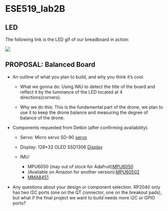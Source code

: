 # ESE519_lab2B


## LED
The following link is the LED gif of our breadboard in action: 

 ![](https://media.giphy.com/media/joMgdCdvrxvvOjSpzw/giphy.gif)

## PROPOSAL: Balanced Board
- An outline of what you plan to build, and why you think it’s cool.

  - What we gonna do: 
Using IMU to detect the title of the board and reflect it by the luminance of the LED located at 4 directions(corners). 

  - Why we do this: 
This is the fundamental part of the drone, we plan to use it to keep the drone balance and measuring the degree of balance of the drone. 

- Components requested from Detkin (after confirming availability).
    - Servo: Micro servo SD-90 [servo](https://www.digikey.com/en/products/detail/gearbox-labs/PART%2520MICRO%2520SERVO%2520SG-90%2520ANALOG/16159912?utm_adgroup=Motors%20-%20AC%2C%20DC&utm_source=google&utm_medium=cpc&utm_campaign=Shopping_Product_Motors%2C%20Solenoids%2C%20Driver%20Boards%2FModules_NEW&utm_term=&utm_content=Motors%20-%20AC%2C%20DC&gclid=CjwKCAjwwL6aBhBlEiwADycBIKHGbRNoXgU73AqBxXqaXLsZl-pzncPgMMfCcFZEfmzbnrYH58MbdxoCAd8QAvD_BwE)

  - Display: 128*32 OLED SSD1306 [Display](https://www.adafruit.com/product/2900)

  - IMU: 
    - MPU6050 (may out of stock for Adafruit)[MPU6050](https://www.adafruit.com/product/3886)
    - (Available on Amazon for another version):[MPU60502](https://www.amazon.com/HiLetgo-MPU-6050-Accelerometer-Gyroscope-Converter/dp/B01DK83ZYQ?th=1)
    - [MMA8451](https://learn.adafruit.com/adafruit-mma8451-accelerometer-breakout)

- Any questions about your design or component selection.
RP2040 only has two I2C ports (one on the QT connector, one on the breakout pads), but what if the final project we want to build needs more I2C or GPIO ports?

